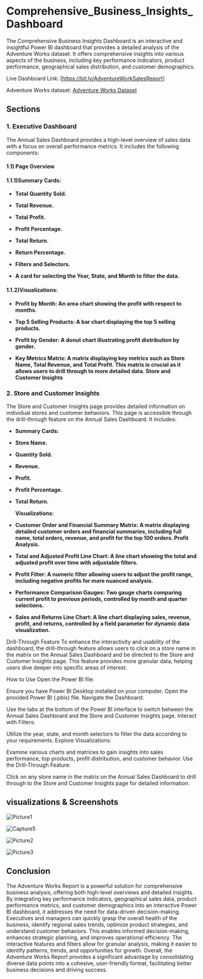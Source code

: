 # Comprehensive_Business_Insights_Dashboard

The Comprehensive Business Insights Dashboard is an interactive and insightful Power BI dashboard that provides a detailed analysis of the Adventure Works dataset. It offers comprehensive insights into various aspects of the business, including key performance indicators, product performance, geographical sales distribution, and customer demographics.



Live Dashboard Link: [https://bit.ly/AdventureWorkSalesReport]

   
Adventure Works dataset: [Adventure Works Dataset](https://drive.google.com/drive/folders/1ogNW7dkWI2YaPSymH6dkfQf_alAtIqAh?usp=drive_link)



## Sections


### 1. Executive Dashboard

The Annual Sales Dashboard provides a high-level overview of sales data with a focus on overall performance metrics. It includes the following components:


#### 1.1) Page Overview


#### 1.1.1)Summary Cards:

   - **Total Quantity Sold.**
   - **Total Revenue.**
   - **Total Profit.**
   - **Profit Percentage.**
   - **Total Return.**
   - **Return Percentage.**
   - **Filters and Selectors.**

   - **A card for selecting the Year, State, and Month to filter the data.**

     
 #### 1.1.2)Visualizations:

   - **Profit by Month: An area chart showing the profit with respect to months.**
 
   - **Top 5 Selling Products: A bar chart displaying the top 5 selling products.**
 
   - **Profit by Gender: A donut chart illustrating profit distribution by gender.**
 
  - **Key Metrics Matrix: A matrix displaying key metrics such as Store Name, Total Revenue, and Total Profit. This matrix is crucial as it allows users to drill through to more detailed data.
                       Store and Customer Insights**


### 2. Store and Customer Insights          
The Store and Customer Insights page provides detailed information on individual stores and customer behaviors. This page is accessible through the drill-through feature on the Annual Sales Dashboard. It includes:

- **Summary Cards:**

 - **Store Name.**
 - **Quantity Sold.**
 - **Revenue.**
 - **Profit.**
 - **Profit Percentage.**
 - **Total Return.**

   **Visualizations:**
   
  - **Customer Order and Financial Summary Matrix: A matrix displaying detailed customer orders and financial summaries, including full name, total orders, revenue, and profit for the top 100 orders.
                                                  Profit Analysis.**

  - **Total and Adjusted Profit Line Chart: A line chart showing the total and adjusted profit over time with adjustable filters.**
  - **Profit Filter: A numeric filter allowing users to adjust the profit range, including negative profits for more nuanced analysis.**
  - **Performance Comparison Gauges: Two gauge charts comparing current profit to previous periods, controlled by month and quarter selections.**
  - **Sales and Returns Line Chart: A line chart displaying sales, revenue, profit, and returns, controlled by a field parameter for dynamic data visualization.**


Drill-Through Feature
To enhance the interactivity and usability of the dashboard, the drill-through feature allows users to click on a store name in the matrix on the Annual Sales Dashboard and be directed to the Store and Customer Insights page. This feature provides more granular data, helping users dive deeper into specific areas of interest.

How to Use
Open the Power BI file:

Ensure you have Power BI Desktop installed on your computer.
Open the provided Power BI (.pbix) file.
Navigate the Dashboard:

Use the tabs at the bottom of the Power BI interface to switch between the Annual Sales Dashboard and the Store and Customer Insights page.
Interact with Filters:

Utilize the year, state, and month selectors to filter the data according to your requirements.
Explore Visualizations:

Examine various charts and matrices to gain insights into sales performance, top products, profit distribution, and customer behavior.
Use the Drill-Through Feature:

Click on any store name in the matrix on the Annual Sales Dashboard to drill through to the Store and Customer Insights page for detailed information.



## visualizations & Screenshots 

![Picture1](https://github.com/HubSudhanshu/123/assets/140691182/c5b62d73-b030-4848-a174-c5918067d74f)

![Capture5](https://github.com/HubSudhanshu/123/assets/140691182/81b7a37c-f845-4c89-8801-42a20a56bead)

![Picture2](https://github.com/HubSudhanshu/123/assets/140691182/e61a5fe3-2954-4337-a48b-3b4135709588)

![Picture3](https://github.com/HubSudhanshu/123/assets/140691182/19ca99d2-4208-46ea-80e4-178daa398376)


## Conclusion

The Adventure Works Report is a powerful solution for comprehensive business analysis, offering both high-level overviews and detailed insights. By integrating key performance indicators, geographical sales data, product performance metrics, and customer demographics into an interactive Power BI dashboard, it addresses the need for data-driven decision-making. Executives and managers can quickly grasp the overall health of the business, identify regional sales trends, optimize product strategies, and understand customer behaviors. This enables informed decision-making, enhances strategic planning, and improves operational efficiency. The interactive features and filters allow for granular analysis, making it easier to identify patterns, trends, and opportunities for growth. Overall, the Adventure Works Report provides a significant advantage by consolidating diverse data points into a cohesive, user-friendly format, facilitating better business decisions and driving success.
